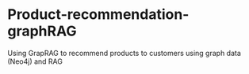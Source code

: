# Product-recommendation-graphRAG
Using GrapRAG to recommend products to customers using graph data (Neo4j) and RAG

